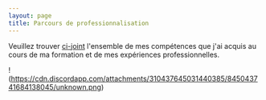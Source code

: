 ```yaml
---
layout: page
title: Parcours de professionnalisation
---
```


Veuillez trouver [ci-joint](https://drive.google.com/file/d/1F2Ndgj5vvlWvVB9IBK7F7FUn2aNlGTUE/view?usp=sharing) l'ensemble de mes compétences que j'ai acquis au cours de ma formation et de mes expériences professionnelles.

!(https://cdn.discordapp.com/attachments/310437645031440385/845043741684138045/unknown.png)


